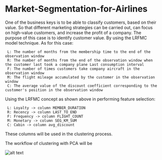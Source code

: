 # Market-Segmentation-for-Airlines

One of the business keys is to be able to classify customers, based on their value. So that different marketing strategies can be 
carried out, can focus on high-value customers, and increase the profit of a company.
The purpose of this case is to identify customer value. By using the LRFMC model technique. As for this case:

     L: The number of months from the membership time to the end of the observation window
     R: The number of months from the end of the observation window when the customer last took a company plane Last consumption interval
     F: The number of times customers take company aircraft in the observation window
     M: The flight mileage accumulated by the customer in the observation window
     C: The average value of the discount coefficient corresponding to the customer's position in the observation window
     
Using the LRFMC concept as shown above in performing feature selection:

     L: Loyalty -> column MEMBER_DURATION
     R: Recency -> column LAST_TO_END
     F: Frequency -> column FLIGHT_COUNT 
     M: Monetary -> column SEG_KM_SUM
     C: Cabin -> column avg_discount
These columns will be used in the clustering process.

The workflow of clustering with PCA will be 

 ![alt text](http://www.nlpca.org/fig_pca_principal_component_analysis.png)
 
